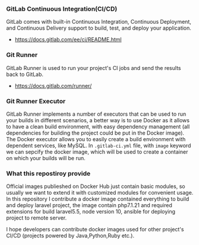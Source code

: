 ### GitLab Continuous Integration(CI/CD)
GitLab comes with built-in Continuous Integration, Continuous Deployment, and Continuous Delivery support to build, test, and deploy your application.
- https://docs.gitlab.com/ee/ci/README.html

### Git Runner
GitLab Runner is used to run your project's CI jobs and send the results back to GitLab.
- https://docs.gitlab.com/runner/

### Git Runner Executor
GitLab Runner implements a number of executors that can be used to run your builds in different scenarios, a better way is to use Docker as it allows to have a clean build environment, with easy dependency management (all dependencies for building the project could be put in the Docker image). The Docker executor allows you to easily create a build environment with dependent services, like MySQL. In `.gitlab-ci.yml` file, with `image` keyword we can sepcify the docker image, which will be used to create a container on which your builds will be run.

### What this repostiroy provide
 Official images publieshed on Docker Hub just contain basic modules, so usually we want to extend it with customized modules for convenient usage. In this repository I contribute a docker image contained everything to build and deploy laravel project, the image contain php7.1.21 and required extensions for build laravel5.5, node version 10, ansible for deploying project to remote server.


I hope developers can contribute docker images used for other project's CI/CD (projects powered by Java,Python,Ruby etc.).


